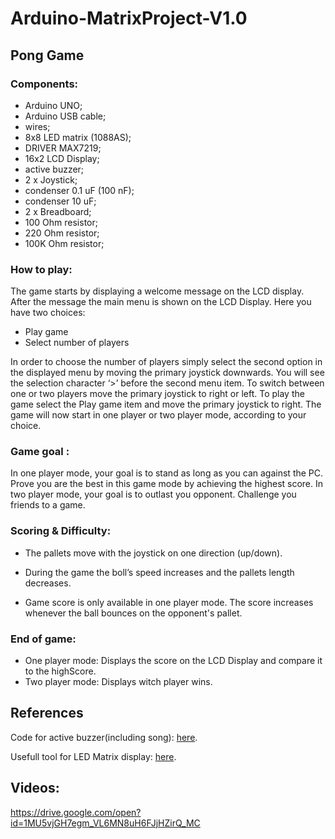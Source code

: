 # Arduino-MatrixProject-V1.0
## Pong Game


### Components:
  - Arduino UNO;
  - Arduino USB cable;
  - wires;
  - 8x8 LED matrix (1088AS);
  - DRIVER MAX7219;
  - 16x2 LCD Display;
  - active buzzer;
  - 2 x Joystick;
  - condenser 0.1 uF (100 nF);
  - condenser 10 uF;
  - 2 x Breadboard;
  - 100 Ohm resistor;
  - 220 Ohm resistor;
  - 100K Ohm resistor;
  
  
### How to play:
 
The game starts by displaying a welcome message on the LCD display. After the message the main menu is shown on the LCD Display. Here you have two choices: 
-	Play game 
-	Select number of players

In order to choose the number of players simply select the second option in the displayed menu by moving the primary joystick downwards. You will see the selection character ‘>’ before the second menu item. To switch between one or two players move the primary joystick to right or left.
	To play the game select the Play game item and move the primary joystick to right. The game will now start in one player or two player mode, according to your choice.


### Game goal :

In one player mode, your goal is to stand as long as you can against the PC. Prove you are the best in this game mode by achieving the highest score. 
In two player mode, your goal is to outlast you opponent. Challenge you friends to a game.

### Scoring & Difficulty:
-	The pallets move with the joystick on one direction (up/down).
-	During the game the boll’s speed increases and the pallets length decreases. 

-	Game score is only available in one player mode. The score increases whenever the ball bounces on the opponent's pallet.

### End of game:

-	One player mode:
    Displays the score on the LCD Display and compare it to the highScore.
-	Two player mode:
    Displays witch player wins.
    
    
    
    
    
    
## References
	
Code for active buzzer(including song): [here](https://www.arduino.cc/en/Tutorial/toneMelody). 

Usefull tool for LED Matrix display: [here](https://xantorohara.github.io/led-matrix-editor/).

## Videos:

https://drive.google.com/open?id=1MU5vjGH7egm_VL6MN8uH6FJjHZirQ_MC 
